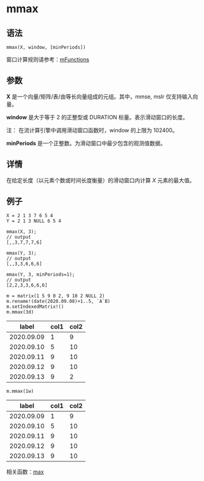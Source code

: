 # mmax

## 语法

`mmax(X, window, [minPeriods])`

窗口计算规则请参考：[mFunctions](../themes/mFunctions.md)

## 参数

**X** 是一个向量/矩阵/表/由等长向量组成的元组。其中，mmse, mslr 仅支持输入向量。

**window** 是大于等于 2 的正整型或 DURATION 标量。表示滑动窗口的长度。

注： 在流计算引擎中调用滑动窗口函数时，window 的上限为 102400。

**minPeriods** 是一个正整数。为滑动窗口中最少包含的观测值数据。

## 详情

在给定长度（以元素个数或时间长度衡量）的滑动窗口内计算 *X* 元素的最大值。

## 例子

```
X = 2 1 3 7 6 5 4
Y = 2 1 3 NULL 6 5 4

mmax(X, 3);
// output
[,,3,7,7,7,6]

mmax(Y, 3);
// output
[,,3,3,6,6,6]

mmax(Y, 3, minPeriods=1);
// output
[2,2,3,3,6,6,6]
```

```
m = matrix(1 5 9 0 2, 9 10 2 NULL 2)
m.rename!(date(2020.09.08)+1..5, `A`B)
m.setIndexedMatrix!()
m.mmax(3d)
```

| label | col1 | col2 |
| --- | --- | --- |
| 2020.09.09 | 1 | 9 |
| 2020.09.10 | 5 | 10 |
| 2020.09.11 | 9 | 10 |
| 2020.09.12 | 9 | 10 |
| 2020.09.13 | 9 | 2 |

```
m.mmax(1w)
```

| label | col1 | col2 |
| --- | --- | --- |
| 2020.09.09 | 1 | 9 |
| 2020.09.10 | 5 | 10 |
| 2020.09.11 | 9 | 10 |
| 2020.09.12 | 9 | 10 |
| 2020.09.13 | 9 | 10 |

相关函数：[max](max.md)

